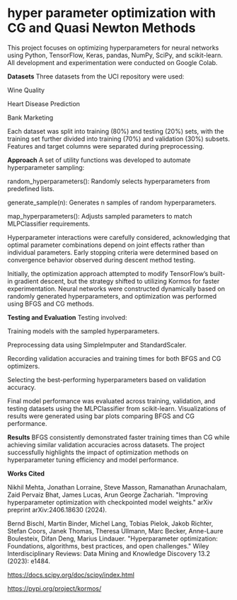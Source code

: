 # hyper parameter optimization with CG and Quasi Newton Methods


This project focuses on optimizing hyperparameters for neural networks using Python, TensorFlow, Keras, pandas, NumPy, SciPy, and scikit-learn. All development and experimentation were conducted on Google Colab.

**Datasets**
Three datasets from the UCI repository were used:

Wine Quality

Heart Disease Prediction

Bank Marketing

Each dataset was split into training (80%) and testing (20%) sets, with the training set further divided into training (70%) and validation (30%) subsets. Features and target columns were separated during preprocessing.

**Approach**
A set of utility functions was developed to automate hyperparameter sampling:

random_hyperparameters(): Randomly selects hyperparameters from predefined lists.

generate_sample(n): Generates n samples of random hyperparameters.

map_hyperparameters(): Adjusts sampled parameters to match MLPClassifier requirements.

Hyperparameter interactions were carefully considered, acknowledging that optimal parameter combinations depend on joint effects rather than individual parameters. Early stopping criteria were determined based on convergence behavior observed during descent method testing.

Initially, the optimization approach attempted to modify TensorFlow’s built-in gradient descent, but the strategy shifted to utilizing Kormos for faster experimentation. Neural networks were constructed dynamically based on randomly generated hyperparameters, and optimization was performed using BFGS and CG methods.

**Testing and Evaluation**
Testing involved:

Training models with the sampled hyperparameters.

Preprocessing data using SimpleImputer and StandardScaler.

Recording validation accuracies and training times for both BFGS and CG optimizers.

Selecting the best-performing hyperparameters based on validation accuracy.

Final model performance was evaluated across training, validation, and testing datasets using the MLPClassifier from scikit-learn. Visualizations of results were generated using bar plots comparing BFGS and CG performance.

**Results**
BFGS consistently demonstrated faster training times than CG while achieving similar validation accuracies across datasets. The project successfully highlights the impact of optimization methods on hyperparameter tuning efficiency and model performance.


**Works Cited**

Nikhil Mehta, Jonathan Lorraine, Steve Masson, Ramanathan Arunachalam, Zaid Pervaiz Bhat, James Lucas, Arun George Zachariah. "Improving hyperparameter optimization with checkpointed model weights." arXiv preprint arXiv:2406.18630 (2024).

Bernd Bischl, Martin Binder, Michel Lang, Tobias Pielok, Jakob Richter, Stefan Coors, Janek Thomas, Theresa Ullmann, Marc Becker, Anne-Laure Boulesteix, Difan Deng, Marius Lindauer. "Hyperparameter optimization: Foundations, algorithms, best practices, and open challenges." Wiley Interdisciplinary Reviews: Data Mining and Knowledge Discovery 13.2 (2023): e1484.

https://docs.scipy.org/doc/scipy/index.html

https://pypi.org/project/kormos/

